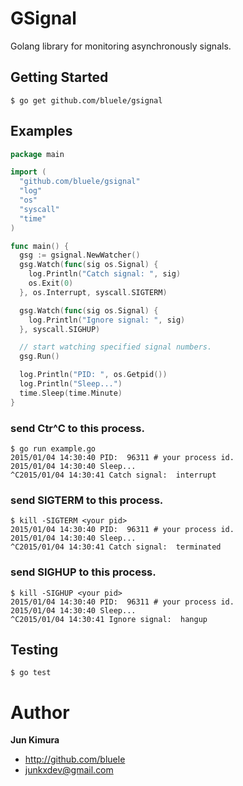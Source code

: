 # GSignal

Golang library for monitoring asynchronously signals.

## Getting Started

```
$ go get github.com/bluele/gsignal
```

## Examples

```go
package main

import (
  "github.com/bluele/gsignal"
  "log"
  "os"
  "syscall"
  "time"
)

func main() {
  gsg := gsignal.NewWatcher()
  gsg.Watch(func(sig os.Signal) {
    log.Println("Catch signal: ", sig)
    os.Exit(0)
  }, os.Interrupt, syscall.SIGTERM)

  gsg.Watch(func(sig os.Signal) {
    log.Println("Ignore signal: ", sig)
  }, syscall.SIGHUP)

  // start watching specified signal numbers.
  gsg.Run()

  log.Println("PID: ", os.Getpid())
  log.Println("Sleep...")
  time.Sleep(time.Minute)
}
```

### send Ctr^C to this process.

```
$ go run example.go
2015/01/04 14:30:40 PID:  96311 # your process id.
2015/01/04 14:30:40 Sleep...
^C2015/01/04 14:30:41 Catch signal:  interrupt
```

### send SIGTERM to this process.

```
$ kill -SIGTERM <your pid>
2015/01/04 14:30:40 PID:  96311 # your process id.
2015/01/04 14:30:40 Sleep...
^C2015/01/04 14:30:41 Catch signal:  terminated
```

### send SIGHUP to this process.

```
$ kill -SIGHUP <your pid>
2015/01/04 14:30:40 PID:  96311 # your process id.
2015/01/04 14:30:40 Sleep...
^C2015/01/04 14:30:41 Ignore signal:  hangup
```

## Testing

```
$ go test
```

# Author

**Jun Kimura**

* <http://github.com/bluele>
* <junkxdev@gmail.com>